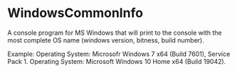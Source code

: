 # WindowsCommonInfo

A console program for MS Windows that will print to the console with the most complete OS name (windows version, bitness, build number).

Example: 
Operating System: Microsofr Windows 7 x64 (Build 7601), Service Pack 1.
Operating System: Microsoft Windows 10 Home x64 (Build 19042).
